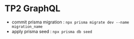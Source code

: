 # TP2 GraphQL

 - commit prisma migration : `npx prisma migrate dev --name migration_name`
 - apply prisma seed : `npx prisma db seed`
